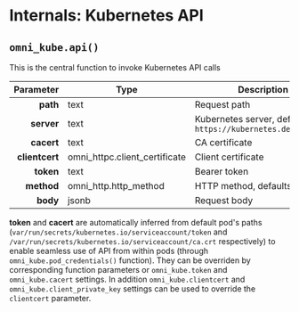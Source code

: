 # Internals: Kubernetes API

## `omni_kube.api()`

This is the central function to invoke Kubernetes API calls

|  **Parameter** | **Type**                      | **Description**                                                 |
|---------------:|-------------------------------|-----------------------------------------------------------------|
|       **path** | text                          | Request path                                                    |
|     **server** | text                          | Kubernetes server, defaults to `https://kubernetes.default.svc` |
|     **cacert** | text                          | CA certificate                                                  |
| **clientcert** | omni_httpc.client_certificate | Client certificate                                              |
|      **token** | text                          | Bearer token                                                    |
|     **method** | omni_http.http_method         | HTTP method, defaults to `GET`                                  |
|       **body** | jsonb                         | Request body                                                    |

**token** and **cacert** are automatically inferred from default pod's
paths (`var/run/secrets/kubernetes.io/serviceaccount/token` and `/var/run/secrets/kubernetes.io/serviceaccount/ca.crt`
respectively) to enable
seamless use of API from within pods (through `omni_kube.pod_credentials()` function). They can be overriden by
corresponding
function parameters or `omni_kube.token` and `omni_kube.cacert` settings. In addition
`omni_kube.clientcert` and `omni_kube.client_private_key` settings can be used to override
the `clientcert` parameter.
